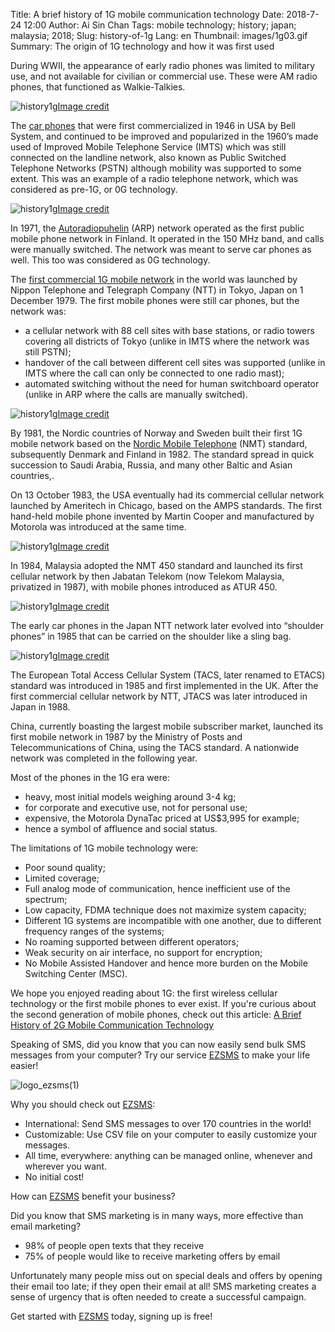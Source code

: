Title: A brief history of 1G mobile communication technology
Date: 2018-7-24 12:00
Author: Ai Sin Chan
Tags: mobile technology; history; japan; malaysia; 2018; 
Slug: history-of-1g
Lang: en
Thumbnail: images/1g03.gif
Summary: The origin of 1G technology and how it was first used

During WWII, the appearance of early radio phones was limited to military use, and not available for civilian or commercial use. These were AM radio phones, that functioned as Walkie-Talkies.

![history1g](/images/1g01.jpg)<a class="caption" href="https://bluefletch.com/blog/the-history-of-mobile/">Image credit</a>

The [car phones](http://www.wb6nvh.com/Carphone.htm) that were first commercialized in 1946 in USA by Bell System, and continued to be improved and popularized in the 1960’s made used of Improved Mobile Telephone Service (IMTS) which was still connected on the landline network, also known as Public Switched Telephone Networks (PSTN) although mobility was supported to some extent. This was an example of a radio telephone network, which was considered as pre-1G, or 0G technology. 

![history1g](/images/1g02.jpg)<a class="caption" href="https://bluefletch.com/blog/the-history-of-mobile/">Image credit</a>

In 1971, the [Autoradiopuhelin](https://en.wikipedia.org/wiki/Autoradiopuhelin) (ARP) network operated as the first public mobile phone network in Finland. It operated in the 150 MHz band, and calls were manually switched. The network was meant to serve car phones as well. This too was considered as 0G technology. 

The [first commercial 1G mobile network](http://communities-dominate.blogs.com/brands/2009/11/celebrating-30-years-of-mobile-phones-thank-you-ntt-of-japan.html) in the world was launched by Nippon Telephone and Telegraph Company (NTT) in Tokyo, Japan on 1 December 1979. The first mobile phones were still car phones, but the network was:

-	a cellular network with 88 cell sites with base stations, or radio towers covering all districts of Tokyo (unlike in IMTS where the network was still PSTN);
-	handover of the call between different cell sites was supported (unlike in IMTS where the call can only be connected to one radio mast);
-	automated switching without the need for human switchboard operator (unlike in ARP where the calls are manually switched).

![history1g](/images/1g03.jpg)<a class="caption" href="http://communities-dominate.blogs.com/brands/2009/11/celebrating-30-years-of-mobile-phones-thank-you-ntt-of-japan.html">Image credit</a>

By 1981, the Nordic countries of Norway and Sweden built their first 1G mobile network based on the [Nordic Mobile Telephone](https://en.wikipedia.org/wiki/Nordic_Mobile_Telephone) (NMT) standard, subsequently Denmark and Finland in 1982. The standard spread in quick succession to Saudi Arabia, Russia, and many other Baltic and Asian countries,.

On 13 October 1983, the USA eventually had its commercial cellular network launched by Ameritech in Chicago, based on the AMPS standards. The first hand-held mobile phone invented by Martin Cooper and manufactured by Motorola was introduced at the same time.

![history1g](/images/1g04.jpg)<a class="caption" href="https://www.mpoweruk.com/figs/dynatac.htm">Image credit</a>

In 1984, Malaysia adopted the NMT 450 standard and launched its first cellular network by then Jabatan Telekom (now Telekom Malaysia, privatized in 1987), with mobile phones introduced as ATUR 450. 

![history1g](/images/1g05.jpg)<a class="caption" href="https://hobby-collection.blogspot.com/2012/12/telefon-bimbit-lama-nec-atur-450.html">Image credit</a>

The early car phones in the Japan NTT network later evolved into “shoulder phones” in 1985 that can be carried on the shoulder like a sling bag. 

![history1g](/images/1g06.jpg)<a class="caption" href="https://web-japan.org/kidsweb/hitech/mobile/mobile01.html">Image credit</a>

The European Total Access Cellular System (TACS, later renamed to ETACS) standard was introduced in 1985 and first implemented in the UK. After the first commercial cellular network by NTT, JTACS was later introduced in Japan in 1988. 

China, currently boasting the largest mobile subscriber market, launched its first mobile network in 1987 by the Ministry of Posts and Telecommunications of China, using the TACS standard. A nationwide network was completed in the following year.

Most of the phones in the 1G era were:

-	heavy, most initial models weighing around 3-4 kg;
-	for corporate and executive use, not for personal use; 
-	expensive, the Motorola DynaTac priced at US$3,995 for example;
-	hence a symbol of affluence and social status. 

The limitations of 1G mobile technology were:

-	Poor sound quality;
-	Limited coverage;
-	Full analog mode of communication, hence inefficient use of the spectrum; 
-	Low capacity, FDMA technique does not maximize system capacity;
-	Different 1G systems are incompatible with one another, due to different frequency ranges of the systems;
-	No roaming supported between different operators;
-	Weak security on air interface, no support for encryption;
-	No Mobile Assisted Handover and hence more burden on the Mobile Switching Center (MSC).


We hope you enjoyed reading about 1G: the first wireless cellular technology or the first mobile phones to ever exist. 
If you're curious about the second generation of mobile phones, check out this article: [A Brief History of 2G Mobile Communication Technology](https://blog.xoxzo.com/en/2018/08/01/history-of-2g/) 


Speaking of SMS, did you know that you can now easily send bulk SMS messages from your computer? Try our service [EZSMS](https://www.ezsms.biz/) to make your life easier! 

![logo_ezsms(1)](/images/logo_ezsms(1).png)

Why you should check out [EZSMS](https://www.ezsms.biz/):

- International: Send SMS messages to over 170 countries in the world!
- Customizable: Use CSV file on your computer to easily customize your messages.
- All time, everywhere: anything can be managed online, whenever and wherever you want.
- No initial cost! 

How can [EZSMS](https://www.ezsms.biz/) benefit your business?

Did you know that SMS marketing is in many ways, more effective than email marketing? 
- 98% of people open texts that they receive
- 75% of people would like to receive marketing offers by email

Unfortunately many people miss out on special deals and offers by opening their email too late; if they open their email at all! SMS marketing creates a sense of urgency that is often needed to create a successful campaign.  

Get started with [EZSMS](https://www.ezsms.biz/)  today, signing up is free! 


